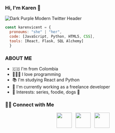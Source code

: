 ### Hi, I'm Karen 👋
![Dark Purple Modern Twitter Header](https://user-images.githubusercontent.com/102065528/227028180-67c0ad01-c436-4322-83e8-3b069395971f.jpg)

```js
const karenvicent = {
  pronoums: "she" | "her",
  code: [JavaScript, Python, HTML5, CSS],
  tools: [React, Flask, SQL Alchemy]
  }
  ```
  
  ### ABOUT ME
  
  - 🇨🇴 I'm from Colombia
  - 👩🏼‍💻 I love programming 
  - 📚 I'm studying React and Python
  - 🔭 I'm currently working as a freelance developer
  - 💜 Interests: series, foodie, dogs 🐶 

<h3> 🤝🏻 Connect with Me </h3>

<p align="center">  
&nbsp; <a href="https://www.instagram.com/karenvicent/" target="_blank" rel="noopener noreferrer"><img src="https://img.icons8.com/plasticine/100/000000/instagram-new.png" width="50" /></a>  
&nbsp; <a href="https://www.linkedin.com/in/karen-margarita-vergara-vicent-68193461/" target="_blank" rel="noopener noreferrer"><img src="https://img.icons8.com/plasticine/100/000000/linkedin.png" width="50" /></a>
&nbsp; <a href="mailto:karenvergara@msn.com" target="_blank" rel="noopener noreferrer"><img src="https://img.icons8.com/plasticine/100/000000/gmail.png"  width="50" /></a>
</p>

<!--
**karenvicent/karenvicent** is a ✨ _special_ ✨ repository because its `README.md` (this file) appears on your GitHub profile.

Here are some ideas to get you started:

- 🔭 I’m currently working on ...
- 🌱 I’m currently learning ...
- 👯 I’m looking to collaborate on ...
- 🤔 I’m looking for help with ...
- 💬 Ask me about ...
- 📫 How to reach me: ...
- 😄 Pronouns: ...
- ⚡ Fun fact: ...
-->
